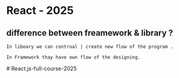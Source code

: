 # React - 2025

## difference between freamework & library ?

```
In libeary we can controal | create new flow of the program .

In Framework thay have own flow of the designing.

```

#   R e a c t . j s - f u l l - c o u r s e - 2 0 2 5  
 